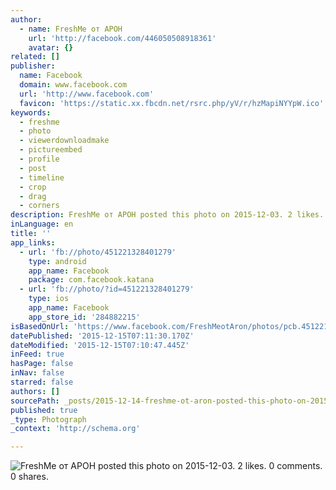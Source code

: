 ```yaml
---
author:
  - name: FreshMe от АРОН
    url: 'http://facebook.com/446050508918361'
    avatar: {}
related: []
publisher:
  name: Facebook
  domain: www.facebook.com
  url: 'http://www.facebook.com'
  favicon: 'https://static.xx.fbcdn.net/rsrc.php/yV/r/hzMapiNYYpW.ico'
keywords:
  - freshme
  - photo
  - viewerdownloadmake
  - pictureembed
  - profile
  - post
  - timeline
  - crop
  - drag
  - corners
description: FreshMe от АРОН posted this photo on 2015-12-03. 2 likes. 0 comments. 0 shares.
inLanguage: en
title: ''
app_links:
  - url: 'fb://photo/451221328401279'
    type: android
    app_name: Facebook
    package: com.facebook.katana
  - url: 'fb://photo/?id=451221328401279'
    type: ios
    app_name: Facebook
    app_store_id: '284882215'
isBasedOnUrl: 'https://www.facebook.com/FreshMeotAron/photos/pcb.451221928401219/451221328401279/?type=3'
datePublished: '2015-12-15T07:11:30.170Z'
dateModified: '2015-12-15T07:10:47.445Z'
inFeed: true
hasPage: false
inNav: false
starred: false
authors: []
sourcePath: _posts/2015-12-14-freshme-ot-aron-posted-this-photo-on-2015-12-03-2-likes-0.md
published: true
_type: Photograph
_context: 'http://schema.org'

---
```

![FreshMe от АРОН posted this photo on 2015-12-03&period; 2 likes&period; 0 comments&period; 0 shares&period;](https://scontent.xx.fbcdn.net/hphotos-xfp1/t31.0-8/s720x720/12314544_451221328401279_1586691243258009926_o.jpg)